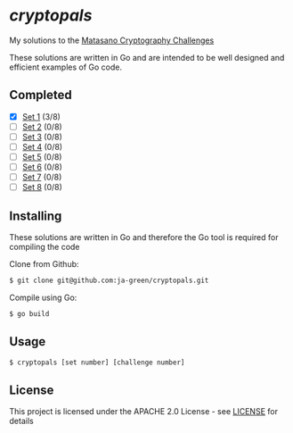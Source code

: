 # _cryptopals_

My solutions to the [Matasano Cryptography Challenges](https://cryptopals.com)

These solutions are written in Go and are intended to be well designed and efficient examples of Go code.

## Completed

- [X] [Set 1](https://cryptopals.com/sets/1) (3/8)
- [ ] [Set 2](https://cryptopals.com/sets/2) (0/8)
- [ ] [Set 3](https://cryptopals.com/sets/3) (0/8)
- [ ] [Set 4](https://cryptopals.com/sets/4) (0/8)
- [ ] [Set 5](https://cryptopals.com/sets/5) (0/8)
- [ ] [Set 6](https://cryptopals.com/sets/6) (0/8)
- [ ] [Set 7](https://cryptopals.com/sets/7) (0/8)
- [ ] [Set 8](https://cryptopals.com/sets/8) (0/8)

## Installing

These solutions are written in Go and therefore the Go tool is required for compiling the code

Clone from Github:

```bash
$ git clone git@github.com:ja-green/cryptopals.git
```

Compile using Go:

```bash
$ go build
```

## Usage

```bash
$ cryptopals [set number] [challenge number]
```

## License

This project is licensed under the APACHE 2.0 License - see [LICENSE](https://github.com/ja-green/cryptopals/LICENSE.md) for details
